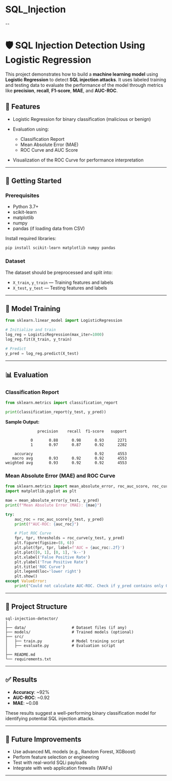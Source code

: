 # SQL_Injection

--

# 🛡️ SQL Injection Detection Using Logistic Regression

This project demonstrates how to build a **machine learning model** using **Logistic Regression** to detect **SQL injection attacks**. It uses labeled training and testing data to evaluate the performance of the model through metrics like **precision**, **recall**, **F1-score**, **MAE**, and **AUC-ROC**.

## 📌 Features

* Logistic Regression for binary classification (malicious or benign)
* Evaluation using:

  * Classification Report
  * Mean Absolute Error (MAE)
  * ROC Curve and AUC Score
* Visualization of the ROC Curve for performance interpretation

---

## 🚀 Getting Started

### Prerequisites

* Python 3.7+
* scikit-learn
* matplotlib
* numpy
* pandas (if loading data from CSV)

Install required libraries:

```bash
pip install scikit-learn matplotlib numpy pandas
```

### Dataset

The dataset should be preprocessed and split into:

* `X_train`, `y_train` — Training features and labels
* `X_test`, `y_test` — Testing features and labels

---

## 🧠 Model Training

```python
from sklearn.linear_model import LogisticRegression

# Initialize and train
log_reg = LogisticRegression(max_iter=1000)
log_reg.fit(X_train, y_train)

# Predict
y_pred = log_reg.predict(X_test)
```

---

## 📊 Evaluation

### Classification Report

```python
from sklearn.metrics import classification_report

print(classification_report(y_test, y_pred))
```

**Sample Output:**

```
              precision    recall  f1-score   support

           0       0.88      0.98      0.93      2271
           1       0.97      0.87      0.92      2282

    accuracy                           0.92      4553
   macro avg       0.93      0.92      0.92      4553
weighted avg       0.93      0.92      0.92      4553
```

### Mean Absolute Error (MAE) and ROC Curve

```python
from sklearn.metrics import mean_absolute_error, roc_auc_score, roc_curve
import matplotlib.pyplot as plt

mae = mean_absolute_error(y_test, y_pred)
print(f"Mean Absolute Error (MAE): {mae}")

try:
    auc_roc = roc_auc_score(y_test, y_pred)
    print(f"AUC-ROC: {auc_roc}")

    # Plot ROC Curve
    fpr, tpr, thresholds = roc_curve(y_test, y_pred)
    plt.figure(figsize=(8, 6))
    plt.plot(fpr, tpr, label=f'AUC = {auc_roc:.2f}')
    plt.plot([0, 1], [0, 1], 'k--')
    plt.xlabel('False Positive Rate')
    plt.ylabel('True Positive Rate')
    plt.title('ROC Curve')
    plt.legend(loc='lower right')
    plt.show()
except ValueError:
    print("Could not calculate AUC-ROC. Check if y_pred contains only 0 and 1.")
```

---

## 📁 Project Structure

```
sql-injection-detector/
│
├── data/                    # Dataset files (if any)
├── models/                  # Trained models (optional)
├── src/
│   ├── train.py             # Model training script
│   ├── evaluate.py          # Evaluation script
│
├── README.md
└── requirements.txt
```

---

## ✅ Results

* **Accuracy**: \~92%
* **AUC-ROC**: \~0.92
* **MAE**: \~0.08

These results suggest a well-performing binary classification model for identifying potential SQL injection attacks.

---

## 📌 Future Improvements

* Use advanced ML models (e.g., Random Forest, XGBoost)
* Perform feature selection or engineering
* Test with real-world SQLi payloads
* Integrate with web application firewalls (WAFs)

---
